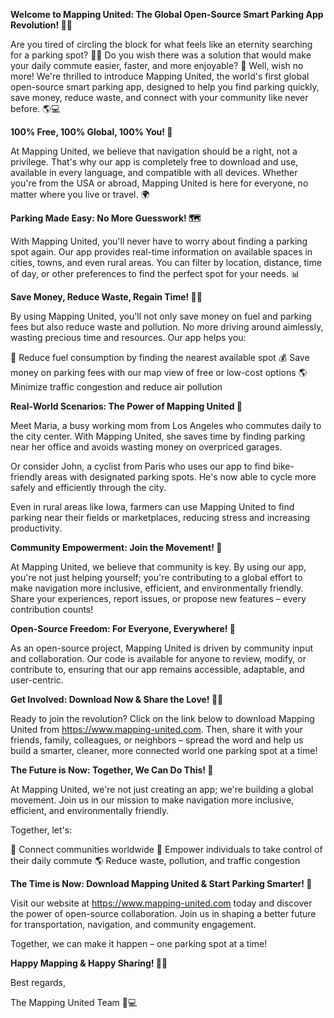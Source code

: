 **Welcome to Mapping United: The Global Open-Source Smart Parking App Revolution! 🚀👋**

Are you tired of circling the block for what feels like an eternity searching for a parking spot? 🚗😩 Do you wish there was a solution that would make your daily commute easier, faster, and more enjoyable? 🤔 Well, wish no more! We're thrilled to introduce Mapping United, the world's first global open-source smart parking app, designed to help you find parking quickly, save money, reduce waste, and connect with your community like never before. 🌎💻

**100% Free, 100% Global, 100% You! 🌟**

At Mapping United, we believe that navigation should be a right, not a privilege. That's why our app is completely free to download and use, available in every language, and compatible with all devices. Whether you're from the USA or abroad, Mapping United is here for everyone, no matter where you live or travel. 🌍

**Parking Made Easy: No More Guesswork! 🗺️**

With Mapping United, you'll never have to worry about finding a parking spot again. Our app provides real-time information on available spaces in cities, towns, and even rural areas. You can filter by location, distance, time of day, or other preferences to find the perfect spot for your needs. 📊

**Save Money, Reduce Waste, Regain Time! 💸💚**

By using Mapping United, you'll not only save money on fuel and parking fees but also reduce waste and pollution. No more driving around aimlessly, wasting precious time and resources. Our app helps you:

🚗 Reduce fuel consumption by finding the nearest available spot
💰 Save money on parking fees with our map view of free or low-cost options
🌎 Minimize traffic congestion and reduce air pollution

**Real-World Scenarios: The Power of Mapping United 🌟**

Meet Maria, a busy working mom from Los Angeles who commutes daily to the city center. With Mapping United, she saves time by finding parking near her office and avoids wasting money on overpriced garages.

Or consider John, a cyclist from Paris who uses our app to find bike-friendly areas with designated parking spots. He's now able to cycle more safely and efficiently through the city.

Even in rural areas like Iowa, farmers can use Mapping United to find parking near their fields or marketplaces, reducing stress and increasing productivity.

**Community Empowerment: Join the Movement! 🌟**

At Mapping United, we believe that community is key. By using our app, you're not just helping yourself; you're contributing to a global effort to make navigation more inclusive, efficient, and environmentally friendly. Share your experiences, report issues, or propose new features – every contribution counts!

**Open-Source Freedom: For Everyone, Everywhere! 🌟**

As an open-source project, Mapping United is driven by community input and collaboration. Our code is available for anyone to review, modify, or contribute to, ensuring that our app remains accessible, adaptable, and user-centric.

**Get Involved: Download Now & Share the Love! 📲👫**

Ready to join the revolution? Click on the link below to download Mapping United from https://www.mapping-united.com. Then, share it with your friends, family, colleagues, or neighbors – spread the word and help us build a smarter, cleaner, more connected world one parking spot at a time!

**The Future is Now: Together, We Can Do This! 🌟**

At Mapping United, we're not just creating an app; we're building a global movement. Join us in our mission to make navigation more inclusive, efficient, and environmentally friendly.

Together, let's:

👫 Connect communities worldwide
💪 Empower individuals to take control of their daily commute
🌎 Reduce waste, pollution, and traffic congestion

**The Time is Now: Download Mapping United & Start Parking Smarter! 📲**

Visit our website at https://www.mapping-united.com today and discover the power of open-source collaboration. Join us in shaping a better future for transportation, navigation, and community engagement.

Together, we can make it happen – one parking spot at a time!

**Happy Mapping & Happy Sharing! 🌟👋**

Best regards,

The Mapping United Team 🚀💻